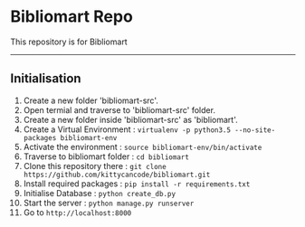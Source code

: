 Bibliomart Repo
======


This repository is for Bibliomart

----------


Initialisation
-------------

 1. Create a new folder 'bibliomart-src'.
 2. Open termial and traverse to 'bibliomart-src' folder.
 3. Create a new folder inside 'bibliomart-src' as 'bibliomart'.
 4. Create a Virtual Environment :
        `virtualenv -p python3.5 --no-site-packages bibliomart-env`
 5. Activate the environment :
        `source bibliomart-env/bin/activate`
 6. Traverse to bibliomart folder :
        `cd bibliomart`
 7. Clone this repository there :
        `git clone https://github.com/kittycancode/bibliomart.git`
 8. Install required packages :
        `pip install -r requirements.txt`
 9. Initialise Database :
        `python create_db.py`
 4. Start the server :
        `python manage.py runserver`
 5. Go to `http://localhost:8000`
